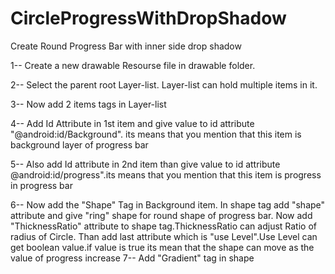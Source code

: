 # CircleProgressWithDropShadow
Create Round Progress Bar with inner side drop shadow

1-- Create a new drawable Resourse file in drawable folder.

2-- Select the parent root Layer-list. Layer-list can hold multiple items in it.

3-- Now add 2 items tags in Layer-list 

4-- Add Id Attribute in 1st item and give value to id attribute "@android:id/Background". its means that you mention that this item is background layer of progress bar

5-- Also add Id attribute in 2nd item than give value to id attribute @android:id/progress".its means that you mention that this item is progress in progress bar

6-- Now add the "Shape" Tag in Background item.
    In shape tag add "shape" attribute and give "ring" shape for round shape of progress bar.
    Now add "ThicknessRatio" attribute to shape tag.ThicknessRatio can adjust Ratio of radius of Circle.
    Than add last attribute which is "use Level".Use Level can get boolean value.if value is true its mean that the shape can move as the value of progress increase
7-- Add "Gradient" tag in shape     
    
